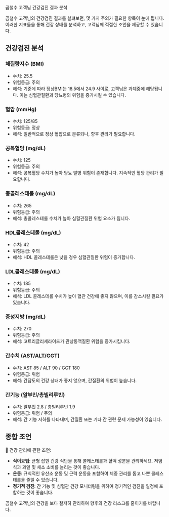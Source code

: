 곰철수 고객님 건강검진 결과 분석

곰철수 고객님의 건강검진 결과를 살펴보면, 몇 가지 주의가 필요한 항목이 눈에 띕니다. 이러한 지표들을 통해 건강 상태를 분석하고, 고객님께 적절한 조언을 제공할 수 있습니다.

## 건강검진 분석

### 체질량지수 (BMI)

- 수치: 25.5
- 위험등급: 주의
- 해석: 기준에 따라 정상BMI는 18.5에서 24.9 사이로, 고객님은 과체중에 해당됩니다. 이는 심혈관질환과 당뇨병의 위험을 증가시킬 수 있습니다.

### 혈압 (mmHg)

- 수치: 125/85
- 위험등급: 정상
- 해석: 일반적으로 정상 혈압으로 분류되나, 향후 관리가 필요합니다.

### 공복혈당 (mg/dL)

- 수치: 125
- 위험등급: 주의
- 해석: 공복혈당 수치가 높아 당뇨 발병 위험이 존재합니다. 지속적인 혈당 관리가 필요합니다.

### 총콜레스테롤 (mg/dL)

- 수치: 265
- 위험등급: 주의
- 해석: 총콜레스테롤 수치가 높아 심혈관질환 위험 요소가 됩니다.

### HDL콜레스테롤 (mg/dL)

- 수치: 42
- 위험등급: 주의
- 해석: HDL 콜레스테롤은 낮을 경우 심혈관질환 위험이 증가합니다.

### LDL콜레스테롤 (mg/dL)

- 수치: 185
- 위험등급: 주의
- 해석: LDL 콜레스테롤 수치가 높아 혈관 건강에 좋지 않으며, 이를 감소시킬 필요가 있습니다.

### 중성지방 (mg/dL)

- 수치: 270
- 위험등급: 주의
- 해석: 고트리글리세라이드가 관상동맥질환 위험을 증가시킵니다.

### 간수치 (AST/ALT/GGT)

- 수치: AST 85 / ALT 90 / GGT 180
- 위험등급: 위험
- 해석: 간담도의 건강 상태가 좋지 않으며, 간질환의 위험이 높습니다.

### 간기능 (알부민/총빌리루빈)

- 수치: 알부민 2.8 / 총빌리루빈 1.9
- 위험등급: 위험 / 주의
- 해석: 간 기능 저하를 나타내며, 간질환 또는 기타 간 관련 문제 가능성이 있습니다.

## 종합 조언

📌 건강 관리에 관한 조언:

- **식이요법**: 균형 잡힌 건강 식단을 통해 콜레스테롤과 혈액 성분을 관리하세요. 저염식과 과일 및 채소 소비를 늘리는 것이 좋습니다.
- **운동**: 규칙적인 유산소 운동 및 근력 운동을 포함하여 체중 관리를 돕고 나쁜 콜레스테롤을 줄일 수 있습니다.
- **정기적 검진**: 간 기능 및 심혈관 건강 모니터링을 위하여 정기적인 검진을 일정에 포함하는 것이 좋습니다.

곰철수 고객님의 건강을 보다 철저히 관리하여 향후의 건강 리스크를 줄이기를 바랍니다.
